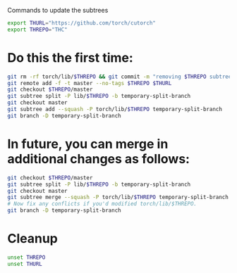 Commands to update the subtrees

```bash
export THURL="https://github.com/torch/cutorch"
export THREPO="THC"
```

# Do this the first time:
```bash
git rm -rf torch/lib/$THREPO && git commit -m "removing $THREPO subtree"
git remote add -f -t master --no-tags $THREPO $THURL
git checkout $THREPO/master
git subtree split -P lib/$THREPO -b temporary-split-branch
git checkout master
git subtree add --squash -P torch/lib/$THREPO temporary-split-branch
git branch -D temporary-split-branch
```

# In future, you can merge in additional changes as follows:
```bash
git checkout $THREPO/master
git subtree split -P lib/$THREPO -b temporary-split-branch
git checkout master
git subtree merge --squash -P torch/lib/$THREPO temporary-split-branch
# Now fix any conflicts if you'd modified torch/lib/$THREPO.
git branch -D temporary-split-branch
```

# Cleanup
```bash
unset THREPO
unset THURL
```